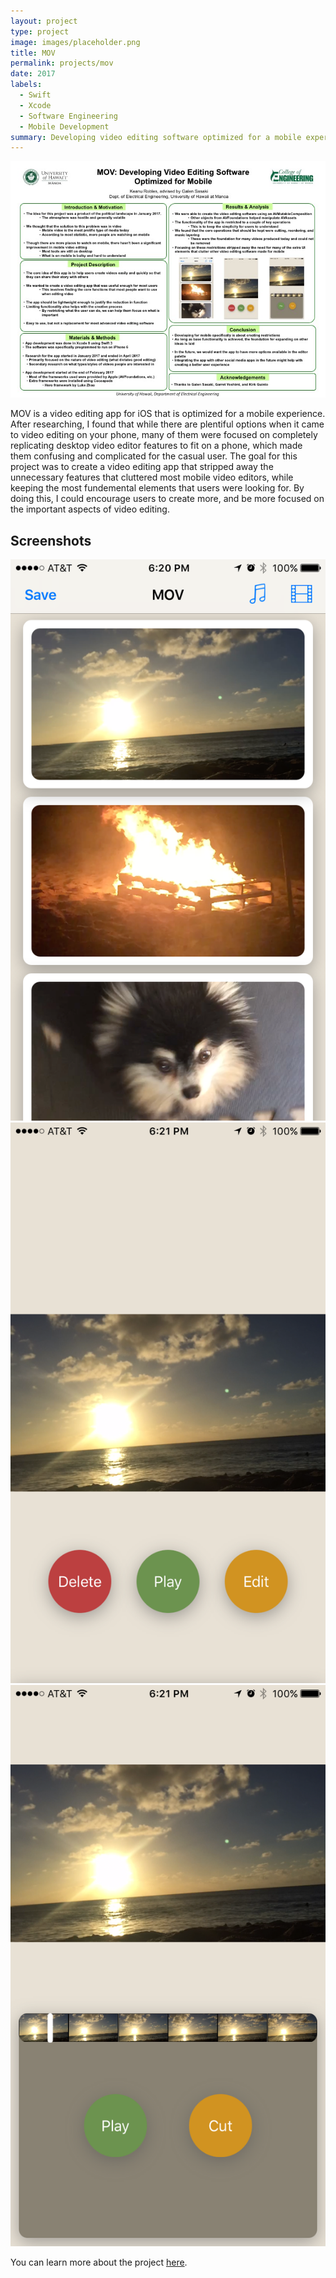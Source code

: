 ```yaml
---
layout: project
type: project
image: images/placeholder.png
title: MOV
permalink: projects/mov
date: 2017
labels:
  - Swift
  - Xcode
  - Software Engineering
  - Mobile Development
summary: Developing video editing software optimized for a mobile experience
---
```


<div class="ui fluid rounded images">
  <img class="ui image" src="../images/Slide1.jpg">
</div>

MOV is a video editing app for iOS that is optimized for a mobile experience. After researching, I found that while there are plentiful options when it came to video editing on your phone, many of them were focused on completely replicating desktop video editor features to fit on a phone, which made them confusing and complicated for the casual user. The goal for this project was to create a video editing app that stripped away the unnecessary features that cluttered most mobile video editors, while keeping the most fundemental elements that users were looking for. By doing this, I could encourage users to create more, and be more focused on the important aspects of video editing.

<h2>Screenshots</h2>
<div class="ui small rounded images">
  <img class="ui image" src="../images/mov1.PNG">
  <img class="ui image" src="../images/mov2.PNG">
  <img class="ui image" src="../images/mov3.PNG">
</div>



You can learn more about the project [here](https://youtu.be/Yi1vBJ1S6hA).
